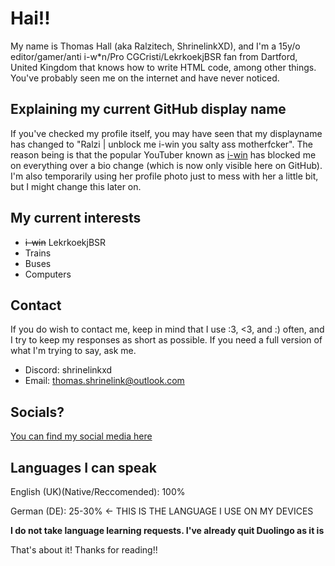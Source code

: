 # Hai!!

My name is Thomas Hall (aka Ralzitech, ShrinelinkXD), and I'm a 15y/o editor/gamer/anti i-w*n/Pro CGCristi/LekrkoekjBSR fan from Dartford, United Kingdom that knows how to write HTML code, among other things. You've probably seen me on the internet and have never noticed.

## Explaining my current GitHub display name

If you've checked my profile itself, you may have seen that my displayname has changed to "Ralzi | unblock me i-win you salty ass motherfcker". The reason being is that the popular YouTuber known as [i-win](https://youtube.co.uk/@i-win) has blocked me on everything over a bio change (which is now only visible here on GitHub). I'm also temporarily using her profile photo just to mess with her a little bit, but I might change this later on.

## My current interests

- ~~i-win~~ LekrkoekjBSR
- Trains
- Buses
- Computers

## Contact

If you do wish to contact me, keep in mind that I use :3, <3, and :) often, and I try to keep my responses as short as possible. 
If you need a full version of what I'm trying to say, ask me.

- Discord: shrinelinkxd
- Email: thomas.shrinelink@outlook.com

## Socials?

[You can find my social media here](https://shrinelinkdev.wixsite.com/site/en)

## Languages I can speak

English (UK)(Native/Reccomended): 100%

German (DE): 25-30% <- THIS IS THE LANGUAGE I USE ON MY DEVICES

**I do not take language learning requests. I've already quit Duolingo as it is**

That's about it! Thanks for reading!!
